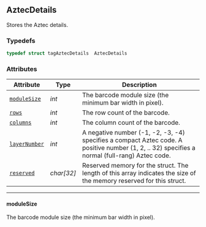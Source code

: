 ## AztecDetails
Stores the Aztec details.
  

### Typedefs

```cpp
typedef struct tagAztecDetails  AztecDetails
```  

### Attributes
  
| Attribute | Type | Description |
|---------- | ----------- | ----------- |
| [`moduleSize`](#modulesize) | *int* |  The barcode module size (the minimum bar width in pixel). |
| [`rows`](#rows) | *int* | The row count of the barcode. |
| [`columns`](#columns) | *int* |  The column count of the barcode. |
| [`layerNumber`](#layerNumber) | *int* |  A negative number (-1, -2, -3, -4) specifies a compact Aztec code. A positive number (1, 2, .. 32) specifies a normal (full-rang) Aztec code. |
| [`reserved`](#reserved) | *char\[32\]* |  Reserved memory for the struct. The length of this array indicates the size of the memory reserved for this struct. |
  
---

#### moduleSize
 The barcode module size (the minimum bar width in pixel).
